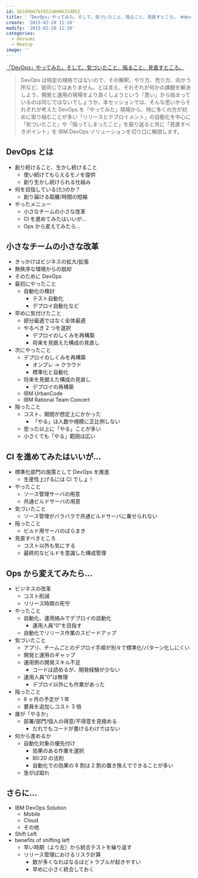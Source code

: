 ```yaml
---
id: 563d9b67bf652a600632d052
title: '「DevOps」やってみた。そして、気づいたこと、陥ること、見直すところ。 #devsumiB 参加メモ'
create: '2015-02-20 11:10'
modify: '2015-02-20 11:10'
categories:
  - devsumi
  - Meetup
image: ''
---
```


[「DevOps」やってみた。そして、気づいたこと、陥ること、見直すところ。](http://event.shoeisha.jp/devsumi/20150219/session/682/)

> DevOps は特定の規格ではないので、その解釈、やり方、売り方、向かう所など、皆同じではありません。とは言え、それぞれが何かの課題を解決しよう、開発と運用の現場をより良くしようという「思い」から始まっているのは同じではないでしょうか。本セッションでは、そんな思いからそれぞれが考えた DevOps を「やってみた」現場から、特に多くの方が初めに取り組むことが多い「リリースとデプロイメント」の自動化を中心に「気づいたこと」や「陥ってしまったこと」を振り返ると共に「見直すべきポイント」を IBM DevOps ソリューションを切り口に解説します。

<!-- more -->

## DevOps とは

- 創り続けること、生かし続けること
  - 使い続けてもらえるモノを提供
  - 創り生かし続けられる仕組み
- 何を目指している(た)のか？
  - 創り届ける距離/時間の短縮
- やったメニュー
  - 小さなチームの小さな改革
  - CI を進めてみたはいいが...
  - Ops から変えてみたら...

## 小さなチームの小さな改革

- きっかけはビジネスの拡大/拡張
- 無秩序な環境からの脱却
- そのために DevOps
- 最初にやったこと
  - 自動化の検討
    - テスト自動化
    - デプロイ自動化など
- 早めに気付けたこと
  - 部分最適ではなく全体最適
  - やるべき 2 つを選択
    - デプロイのしくみを再構築
    - 将来を見据えた構成の見直し
- 次にやったこと
  - デプロイのしくみを再構築
    - オンプレ → クラウド
    - 標準化と自動化
  - 将来を見据えた構成の見直し
    - デプロイの再構築
  - IBM UrbanCode
  - IBM Rational Team Concert
- 陥ったこと
  - コスト、期間が想定上にかかった
    - 「やる」は人数や規模に正比例しない
  - 思った以上に「やる」ことが多い
  - 小さくても「やる」範囲は広い

## CI を進めてみたはいいが...

- 標準化部門の施策として DevOps を推進
  - 生産性上げるには CI でしょ！
- やったこと
  - ソース管理サーバの用意
  - 共通ビルドサーバの用意
- 気づいたこと
  - ソース管理がバラバラで共通ビルドサーバに乗せられない
- 陥ったこと
  - ビルド用サーバのばらまき
- 見直すべきところ
  - コスト以外も気にする
  - 最終的なビルドを意識した構成管理

## Ops から変えてみたら...

- ビジネスの改革
  - コスト削減
  - リリース時期の死守
- やったこと
  - 自動化、運用絡みでデプロイの自動化
    - 運用人員"0"を目指す
  - 自動化でリリース作業のスピードアップ
- 気づいたこと
  - アプリ、チームごとのデプロイ手順が別々で標準化/パターン化しにくい
  - 開発と運用のギャップ
  - 運用側の開発スキル不足
    - コードは読めるが、開発経験が少ない
  - 運用人員"0"は無理
    - デプロイ以外にも作業があった
- 陥ったこと
  - 6 ヶ月の予定が 1 年
  - 要員を追加しコスト 3 倍
- 誰が「やるか」
  - 部署/部門/個人の得意/不得意を見極める
    - だれでもコードが書けるわけではない
- 何から進めるか
  - 自動化対象の優先付け
    - 効果のある作業を選択
    - 80:20 の法則
    - 自動化での効果の 8 割は 2 割の置き換えでできることが多い
  - 急がば廻れ

## さらに...

- IBM DevOps Solution
  - Mobile
  - Cloud
  - その他
- Shift Left
- benefits of shifting left
  - 早い時期（より左）から統合テストを繰り返す
  - リリース管理におけるリスク計算
    - 数が多くなればなるほどトラブルが起きやすい
    - 早めに小さく統合しておく
